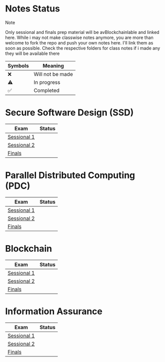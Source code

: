 # Notes Status

> [!NOTE]
> Only sessional and finals prep material will be avBlockchainlable and linked here.
> While i may not make classwise notes anymore, you are more than welcome to fork the repo and push your own notes here. I'll link them as soon as possible.
> Check the respective folders for class notes if i made any they will be available there

| Symbols            | Meaning          |
| ------------------ | ---------------- |
| :x:                | Will not be made |
| :warning:          | In progress      |
| :white_check_mark: | Completed        |

# Secure Software Design (SSD)

| Exam                                                                    | Status |
| ----------------------------------------------------------------------- | ------ |
| [Sessional 1](SSD/Sessional%201%20Prep/Sessional%201%20Prep%20Notes.md) |        |
| [Sessional 2](SSD/Sessional%202%20Prep/Sessional%202%20Prep%20Notes.md) |        |
| [Finals](SSD/Finals%20Prep/Finals%20Prep%20Notes.md)                    |        |

# Parallel Distributed Computing (PDC)

| Exam                                                                    | Status |
| ----------------------------------------------------------------------- | ------ |
| [Sessional 1](PDC/Sessional%201%20Prep/Sessional%201%20Prep%20Notes.md) |        |
| [Sessional 2](PDC/Sessional%202%20Prep/Sessional%202%20Prep%20Notes.md) |        |
| [Finals](PDC/Finals%20Prep/Finals%20Prep%20Notes.md)                    |        |

# Blockchain

| Exam                                                                           | Status |
| ------------------------------------------------------------------------------ | ------ |
| [Sessional 1](Blockchain/Sessional%201%20Prep/Sessional%201%20Prep%20Notes.md) |        |
| [Sessional 2](Blockchain/Sessional%202%20Prep/Sessional%202%20Prep%20Notes.md) |        |
| [Finals](Blockchain/Finals%20Prep/Finals%20Prep%20Notes.md)                    |        |

# Information Assurance

| Exam                                                                   | Status |
| ---------------------------------------------------------------------- | ------ |
| [Sessional 1](IA/Sessional%202%20Prep/Sessional%201%20Prep%20Notes.md) |        |
| [Sessional 2](IA/Sessional%202%20Prep/Sessional%202%20Prep%20Notes.md) |        |
| [Finals ](IA/Finals%20Prep/Finals%20Prep%20Notes.md)                   |        |